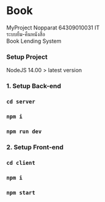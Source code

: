 # Book
MyProject Nopparat 64309010031 IT \
ระบบยืม-คืนหนังสือ \
Book Lending System
### Setup Project
NodeJS 14.00 > latest version
### 1. Setup Back-end

### `cd server`

### `npm i`

### `npm run dev`

### 2. Setup Front-end

### `cd client`

### `npm i`

### `npm start`
